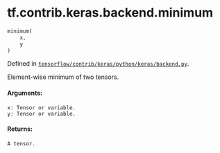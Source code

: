 <div itemscope itemtype="http://developers.google.com/ReferenceObject">
<meta itemprop="name" content="tf.contrib.keras.backend.minimum" />
</div>

# tf.contrib.keras.backend.minimum

``` python
minimum(
    x,
    y
)
```



Defined in [`tensorflow/contrib/keras/python/keras/backend.py`](https://www.tensorflow.org/code/tensorflow/contrib/keras/python/keras/backend.py).

Element-wise minimum of two tensors.

#### Arguments:

    x: Tensor or variable.
    y: Tensor or variable.


#### Returns:

    A tensor.